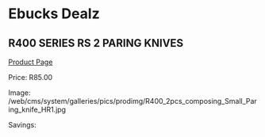 
# Ebucks Dealz
## R400 SERIES RS 2 PARING KNIVES
[Product Page](https://www.ebucks.com/web/shop/productSelected.do?prodId=1049191261&catId=1236470727)

Price: R85.00

Image: /web/cms/system/galleries/pics/prodimg/R400_2pcs_composing_Small_Paring_knife_HR1.jpg

Savings: 


	